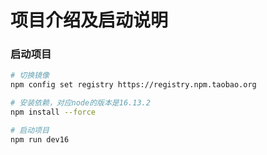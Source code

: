 # 项目介绍及启动说明

<!--
 * @Description: 
 * @Author: Rabbiter
 * @Date: 2023-03-05 20:17:11
-->
### 启动项目
``` bash
# 切换镜像
npm config set registry https://registry.npm.taobao.org

# 安装依赖，对应node的版本是16.13.2
npm install --force

# 启动项目
npm run dev16